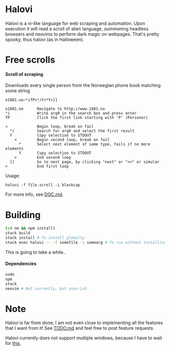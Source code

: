 # Halovi
Halovi is a vi-like language for web scraping and automation. Upon execution it will read a scroll of alien language, summoning headless browsers and neovims to perform dark magic on webpages. That's pretty spooky, thus halovi (as in Halloween).

# Free scrolls

#### Scroll of scraping
Downloads every single person from the Norwegian phone book matching some string
```
o1881.no⏎⁰ifP<⁰/Y<*Y>]]
```

```
o1881.no      Navigate to http://www.1881.no
⁰i            Write arg0 in the search box and press enter
fP            Click the first link starting with 'P' (Personer)

<             Begin loop, break on fail
  ⁰/          Search for arg0 and select the first result
  Y           Copy selection to STDOUT
    <         Begin second loop, break on fail
      *       Select next element of same type, fails if no more elements
      Y       Copy selection to STDOUT
    >         End second loop
  ]]          Go to next page, by clicking "next" or ">>" or simular
>             End first loop
```

Usage:
```
halovi -f file.scroll -i blackcap
```

For more info, see [DOC.md](/DOC.md).

# Building

```bash
(cd nm && npm install)
stack build
stack install # To install globally
stack exec halovi -- -f somefile -i somearg # To run without installing
```

This is going to take a while..

#### Dependencies

```bash
node
npm
stack
neovim # Not currently, but soon-ish
```

# Note

Halovi is far from done; I am not even close to implementing all the features that I want from it! See [TODO.md](/TODO.md) and feel free to post feature requests.

Halovi currently does not support multiple windows, because I have to wait for [this](https://github.com/GoogleChrome/puppeteer/pull/554).
